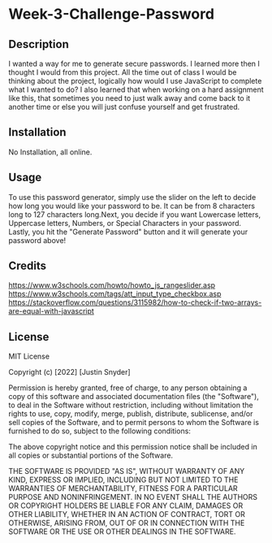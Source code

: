 # Week-3-Challenge-Password

## Description
I wanted a way for me to generate secure passwords. I learned more then I thought I would from this project. All the time out of class I would be thinking about the project, logically how would I use JavaScript to complete what I wanted to do? I also learned that when working on a hard assignment like this, that sometimes you need to just walk away and come back to it another time or else you will just confuse yourself and get frustrated.

## Installation
No Installation, all online.

## Usage
To use this password generator, simply use the slider on the left to decide how long you would like your password to be. It can be from 8 characters long to 127 characters long.Next, you decide if you want Lowercase letters, Uppercase letters, Numbers, or Special Characters in your password.
Lastly, you hit the "Generate Password" button and it will generate your password above!

## Credits

https://www.w3schools.com/howto/howto_js_rangeslider.asp
https://www.w3schools.com/tags/att_input_type_checkbox.asp
https://stackoverflow.com/questions/3115982/how-to-check-if-two-arrays-are-equal-with-javascript

## License
MIT License

Copyright (c) [2022] [Justin Snyder]

Permission is hereby granted, free of charge, to any person obtaining a copy
of this software and associated documentation files (the "Software"), to deal
in the Software without restriction, including without limitation the rights
to use, copy, modify, merge, publish, distribute, sublicense, and/or sell
copies of the Software, and to permit persons to whom the Software is
furnished to do so, subject to the following conditions:

The above copyright notice and this permission notice shall be included in all
copies or substantial portions of the Software.

THE SOFTWARE IS PROVIDED "AS IS", WITHOUT WARRANTY OF ANY KIND, EXPRESS OR
IMPLIED, INCLUDING BUT NOT LIMITED TO THE WARRANTIES OF MERCHANTABILITY,
FITNESS FOR A PARTICULAR PURPOSE AND NONINFRINGEMENT. IN NO EVENT SHALL THE
AUTHORS OR COPYRIGHT HOLDERS BE LIABLE FOR ANY CLAIM, DAMAGES OR OTHER
LIABILITY, WHETHER IN AN ACTION OF CONTRACT, TORT OR OTHERWISE, ARISING FROM,
OUT OF OR IN CONNECTION WITH THE SOFTWARE OR THE USE OR OTHER DEALINGS IN THE
SOFTWARE.